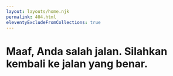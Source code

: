 ```yaml
---
layout: layouts/home.njk
permalink: 404.html
eleventyExcludeFromCollections: true
---
```




# Maaf, Anda salah jalan. Silahkan kembali ke jalan yang benar.
